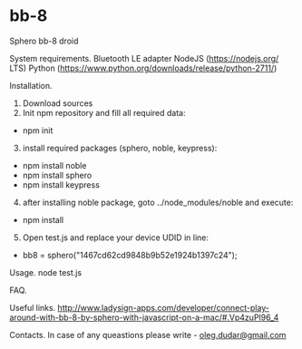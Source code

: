 # bb-8
Sphero bb-8 droid

System requirements.
Bluetooth LE adapter
NodeJS (https://nodejs.org/ LTS)
Python (https://www.python.org/downloads/release/python-2711/)


Installation.
1. Download sources
2. Init npm repository and fill all required data:
  * npm init
3. install required packages (sphero, noble, keypress):
  * npm install noble
  * npm install sphero
  * npm install keypress
4. after installing noble package, goto ../node_modules/noble and execute:
  * npm install
5. Open test.js and replace your device UDID in line:
  * bb8 = sphero("1467cd62cd9848b9b52e1924b1397c24");

Usage.
node test.js

FAQ.

Useful links.
http://www.ladysign-apps.com/developer/connect-play-around-with-bb-8-by-sphero-with-javascript-on-a-mac/#.Vp4zuPl96_4


Contacts.
In case of any queastions please write - oleg.dudar@gmail.com
